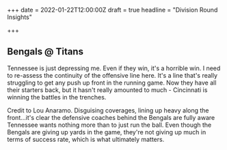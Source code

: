 +++
date = 2022-01-22T12:00:00Z
draft = true
headline = "Division Round Insights"

+++
## Bengals @ Titans

Tennessee is just depressing me. Even if they win, it's a horrible win. I need to re-assess the continuity of the offensive line here. It's a line that's really struggling to get any push up front in the running game. Now they have all their starters back, but it hasn't really amounted to much - Cincinnati is winning the battles in the trenches.

Credit to Lou Anaramo. Disguising coverages, lining up heavy along the front...it's clear the defensive coaches behind the Bengals are fully aware Tennessee wants nothing more than to just run the ball. Even though the Bengals are giving up yards in the game, they're not giving up much in terms of success rate, which is what ultimately matters. 